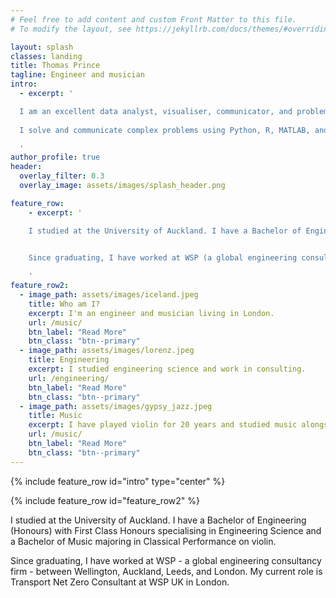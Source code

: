 ```yaml
---
# Feel free to add content and custom Front Matter to this file.
# To modify the layout, see https://jekyllrb.com/docs/themes/#overriding-theme-defaults

layout: splash
classes: landing
title: Thomas Prince
tagline: Engineer and musician
intro: 
  - excerpt: '

  I am an excellent data analyst, visualiser, communicator, and problem solver.\
  
  I solve and communicate complex problems using Python, R, MATLAB, and Microsoft software products.

  '
author_profile: true
header: 
  overlay_filter: 0.3
  overlay_image: assets/images/splash_header.png

feature_row:
    - excerpt: '

    I studied at the University of Auckland. I have a Bachelor of Engineering (Honours) with First Class Honours specialising in Engineering Science and a Bachelor of Music majoring in Classical Performance on violin.

    
    Since graduating, I have worked at WSP (a global engineering consultancy firm) between Wellington, Auckland, Leeds, and London. My current role is Transport Net Zero Consultant at WSP UK in London.

    '
feature_row2:
  - image_path: assets/images/iceland.jpeg
    title: Who am I?
    excerpt: I'm an engineer and musician living in London.
    url: /music/
    btn_label: "Read More"
    btn_class: "btn--primary"
  - image_path: assets/images/lorenz.jpeg
    title: Engineering
    excerpt: I studied engineering science and work in consulting.
    url: /engineering/
    btn_label: "Read More"
    btn_class: "btn--primary"
  - image_path: assets/images/gypsy_jazz.jpeg
    title: Music
    excerpt: I have played violin for 20 years and studied music alongside engineering.
    url: /music/
    btn_label: "Read More"
    btn_class: "btn--primary"
---
```


{% include feature_row id="intro" type="center" %}

{% include feature_row id="feature_row2" %}

I studied at the University of Auckland. I have a Bachelor of Engineering (Honours) with First Class Honours specialising in Engineering Science and a Bachelor of Music majoring in Classical Performance on violin.

Since graduating, I have worked at WSP - a global engineering consultancy firm - between Wellington, Auckland, Leeds, and London. My current role is Transport Net Zero Consultant at WSP UK in London.

